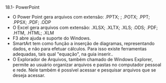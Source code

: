 18.1- PowerPoint 
- O Power Point gera arquivos com extensão: .PPTX; ; .POTX; .PPT; .PPSX; .PDF; .ODP
- O Excel gera arquivos com extensão: .XLSX; .XLTX; .XLS; .ODS; .PDF; .HTM, .HTML; .XLM
- F3 abre ajuda e suporte do Windows.
- SmartArt tem como função a inserção de diagramas, representando dados, e não para efetuar cálculos. Para isso existe ferramentas adequadas, tais qual "equação", na guia inserir..
- O Explorador de Arquivos, também chamado de Windows Explorer, permite ao usuário organizar arquivos e pastas no computador pessoal e rede. Nele também é possível acessar e pesquisar arquivos que se deseja acessar.
